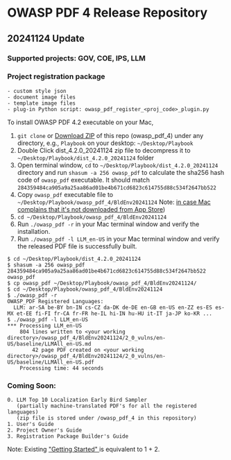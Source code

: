 # OWASP PDF 4 Release Repository
## 20241124 Update
### Supported projects: GOV, COE, IPS, LLM
### Project registration package
    - custom style json
    - document image files
    - template image files
    - plug-in Python script: owasp_pdf_register_<proj_code>_plugin.py

To install OWASP PDF 4.2 executable on your Mac,
1. `git clone` or [Download ZIP](https://github.com/tetsuoseto/owasp_pdf_4/archive/refs/heads/main.zip) of this repo (owasp_pdf_4) under any directory, e.g., `Playbook` on your desktop: `~/Desktop/Playbook`
2. Double Click dist_4.2.0_20241124 zip file to decompress it to `~/Desktop/Playbook/dist_4.2.0_20241124` folder
3. Open terminal window, `cd` to `~/Desktop/Playbook/dist_4.2.0_20241124` directory and run `shasum -a 256 owasp_pdf` to calculate the sha256 hash code of `owasp_pdf` executable. It should match `284359484ca905a9a25aa86ad01be4b671cd6823c614755d88c534f2647bb522`
4. Copy `owasp_pdf` executable file to `~/Desktop/Playbook/owasp_pdf_4/BldEnv20241124`
    Note: [in case Mac complains that it's not downloaded from App Store](https://support.apple.com/guide/mac-help/if-an-app-is-not-from-the-mac-app-store-mh40620/11.0/mac/11.0))
5. `cd ~/Desktop/Playbook/owasp_pdf_4/BldEnv20241124`
6. Run `./owasp_pdf -r` in your Mac terminal window and verify the installation.
7. Run `./owasp_pdf -l LLM_en-US` in your Mac terminal window and verify the released PDF file is successfully built.

```
$ cd ~/Desktop/Playbook/dist_4.2.0_20241124
$ shasum -a 256 owasp_pdf
284359484ca905a9a25aa86ad01be4b671cd6823c614755d88c534f2647bb522  owasp_pdf
$ cp owasp_pdf ~/Desktop/Playbook/owasp_pdf_4/BldEnv20241124/
$ cd ~/Desktop/Playbook/owasp_pdf_4/BldEnv20241124
$ ./owasp_pdf -r
OWASP_PDF Registered Languages:
  LLM: ar-SA be-BY bn-IN cs-CZ da-DK de-DE en-GB en-US en-ZZ es-ES es-MX et-EE fi-FI fr-CA fr-FR he-IL hi-IN hu-HU it-IT ja-JP ko-KR ...
$ ./owasp_pdf -l LLM_en-US
*** Processing LLM_en-US
    804 lines written to <your working directory>/owasp_pdf_4/BldEnv20241124/2_0_vulns/en-US/baseline/LLMAll_en-US.md
        42 page PDF created on <your working directory>/owasp_pdf_4/BldEnv20241124/2_0_vulns/en-US/baseline/LLMAll_en-US.pdf
    Processing time: 44 seconds
```

### Coming Soon:
    0. LLM Top 10 Localization Early Bird Sampler
       (partially machine-translated PDF's for all the registered languages)
       (zip file is stored under /owasp_pdf_4 in this repository)
    1. User's Guide
    2. Project Owner's Guide
    3. Registration Package Builder's Guide
Note: Existing ["Getting Started" ](https://github.com/Setotet/owasp_pdf/blob/main/README.pdf) is equivalent to 1 + 2.

